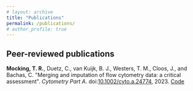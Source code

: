 ```yaml
---
# layout: archive
title: "Publications"
permalink: /publications/
# author_profile: true
---
```


## Peer-reviewed publications

**Mocking, T. R.**, Duetz, C., van Kuijk, B. J., Westers, T. M., Cloos, J., and Bachas, C. "Merging and imputation of flow cytometry data: a critical assessment". *Cytometry Part A*. doi:[10.1002/cyto.a.24774](https://dx.doi.org/10.1002/cyto.a.24774), 2023. <i class="fab fa-github"></i> <a href="https://github.com/AUMC-HEMA/imputation-manuscript"> Code </a> <br>